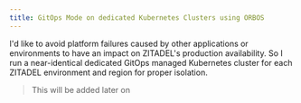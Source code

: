```yaml
---
title: GitOps Mode on dedicated Kubernetes Clusters using ORBOS
---
```


I'd like to avoid platform failures caused by other applications or environments to have an impact on ZITADEL's production availability. So I run a near-identical dedicated GitOps managed Kubernetes cluster for each ZITADEL environment and region for proper isolation.

> This will be added later on
